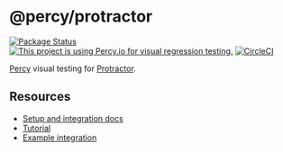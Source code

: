 # @percy/protractor

[![Package Status](https://img.shields.io/npm/v/@percy/protractor.svg)](https://www.npmjs.com/package/@percy/protractor) [![This project is using Percy.io for visual regression testing.](https://percy.io/static/images/percy-badge.svg)](https://percy.io/percy/percy-protractor) [![CircleCI](https://circleci.com/gh/percy/percy-protractor.svg?style=svg)](https://circleci.com/gh/percy/percy-protractor)

[Percy](https://percy.io) visual testing for [Protractor](https://www.protractortest.org/).

## Resources

* [Setup and integration docs](https://docs.percy.io/docs/protractor)
* [Tutorial](https://docs.percy.io/docs/protractor-testing-tutorial)
* [Example integration](https://github.com/percy/example-percy-protractor)
